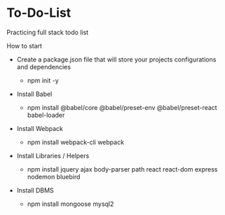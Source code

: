 # To-Do-List

Practicing full stack todo list

How to start

- Create a package.json file that will store your projects configurations and dependencies

  - npm init -y

- Install Babel

  - npm install @babel/core @babel/preset-env @babel/preset-react babel-loader

- Install Webpack

  - npm install webpack-cli webpack

- Install Libraries / Helpers

  - npm install jquery ajax body-parser path react react-dom express nodemon bluebird

- Install DBMS
  - npm install mongoose mysql2
